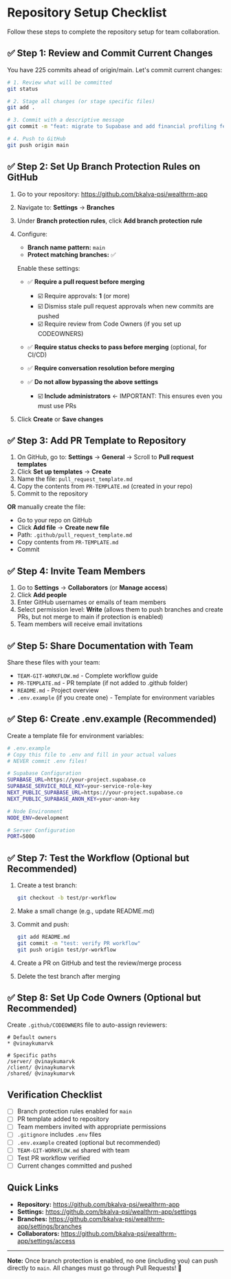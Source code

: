 # Repository Setup Checklist

Follow these steps to complete the repository setup for team collaboration.

## ✅ Step 1: Review and Commit Current Changes

You have 225 commits ahead of origin/main. Let's commit current changes:

```bash
# 1. Review what will be committed
git status

# 2. Stage all changes (or stage specific files)
git add .

# 3. Commit with a descriptive message
git commit -m "feat: migrate to Supabase and add financial profiling features"

# 4. Push to GitHub
git push origin main
```

## ✅ Step 2: Set Up Branch Protection Rules on GitHub

1. Go to your repository: https://github.com/bkalva-psi/wealthrm-app
2. Navigate to: **Settings** → **Branches**
3. Under **Branch protection rules**, click **Add branch protection rule**
4. Configure:
   - **Branch name pattern:** `main`
   - **Protect matching branches:** ✅
   
   Enable these settings:
   - ✅ **Require a pull request before merging**
     - ☑️ Require approvals: **1** (or more)
     - ☑️ Dismiss stale pull request approvals when new commits are pushed
     - ☑️ Require review from Code Owners (if you set up CODEOWNERS)
   
   - ✅ **Require status checks to pass before merging** (optional, for CI/CD)
   
   - ✅ **Require conversation resolution before merging**
   
   - ✅ **Do not allow bypassing the above settings**
     - ☑️ **Include administrators** ← IMPORTANT: This ensures even you must use PRs

5. Click **Create** or **Save changes**

## ✅ Step 3: Add PR Template to Repository

1. On GitHub, go to: **Settings** → **General** → Scroll to **Pull request templates**
2. Click **Set up templates** → **Create**
3. Name the file: `pull_request_template.md`
4. Copy the contents from `PR-TEMPLATE.md` (created in your repo)
5. Commit to the repository

**OR** manually create the file:
- Go to your repo on GitHub
- Click **Add file** → **Create new file**
- Path: `.github/pull_request_template.md`
- Copy contents from `PR-TEMPLATE.md`
- Commit

## ✅ Step 4: Invite Team Members

1. Go to **Settings** → **Collaborators** (or **Manage access**)
2. Click **Add people**
3. Enter GitHub usernames or emails of team members
4. Select permission level: **Write** (allows them to push branches and create PRs, but not merge to main if protection is enabled)
5. Team members will receive email invitations

## ✅ Step 5: Share Documentation with Team

Share these files with your team:
- `TEAM-GIT-WORKFLOW.md` - Complete workflow guide
- `PR-TEMPLATE.md` - PR template (if not added to .github folder)
- `README.md` - Project overview
- `.env.example` (if you create one) - Template for environment variables

## ✅ Step 6: Create .env.example (Recommended)

Create a template file for environment variables:

```bash
# .env.example
# Copy this file to .env and fill in your actual values
# NEVER commit .env files!

# Supabase Configuration
SUPABASE_URL=https://your-project.supabase.co
SUPABASE_SERVICE_ROLE_KEY=your-service-role-key
NEXT_PUBLIC_SUPABASE_URL=https://your-project.supabase.co
NEXT_PUBLIC_SUPABASE_ANON_KEY=your-anon-key

# Node Environment
NODE_ENV=development

# Server Configuration
PORT=5000
```

## ✅ Step 7: Test the Workflow (Optional but Recommended)

1. Create a test branch:
   ```bash
   git checkout -b test/pr-workflow
   ```

2. Make a small change (e.g., update README.md)

3. Commit and push:
   ```bash
   git add README.md
   git commit -m "test: verify PR workflow"
   git push origin test/pr-workflow
   ```

4. Create a PR on GitHub and test the review/merge process

5. Delete the test branch after merging

## ✅ Step 8: Set Up Code Owners (Optional but Recommended)

Create `.github/CODEOWNERS` file to auto-assign reviewers:

```
# Default owners
* @vinaykumarvk

# Specific paths
/server/ @vinaykumarvk
/client/ @vinaykumarvk
/shared/ @vinaykumarvk
```

## Verification Checklist

- [ ] Branch protection rules enabled for `main`
- [ ] PR template added to repository
- [ ] Team members invited with appropriate permissions
- [ ] `.gitignore` includes `.env` files
- [ ] `.env.example` created (optional but recommended)
- [ ] `TEAM-GIT-WORKFLOW.md` shared with team
- [ ] Test PR workflow verified
- [ ] Current changes committed and pushed

## Quick Links

- **Repository:** https://github.com/bkalva-psi/wealthrm-app
- **Settings:** https://github.com/bkalva-psi/wealthrm-app/settings
- **Branches:** https://github.com/bkalva-psi/wealthrm-app/settings/branches
- **Collaborators:** https://github.com/bkalva-psi/wealthrm-app/settings/access

---

**Note:** Once branch protection is enabled, no one (including you) can push directly to `main`. All changes must go through Pull Requests! 🚀

